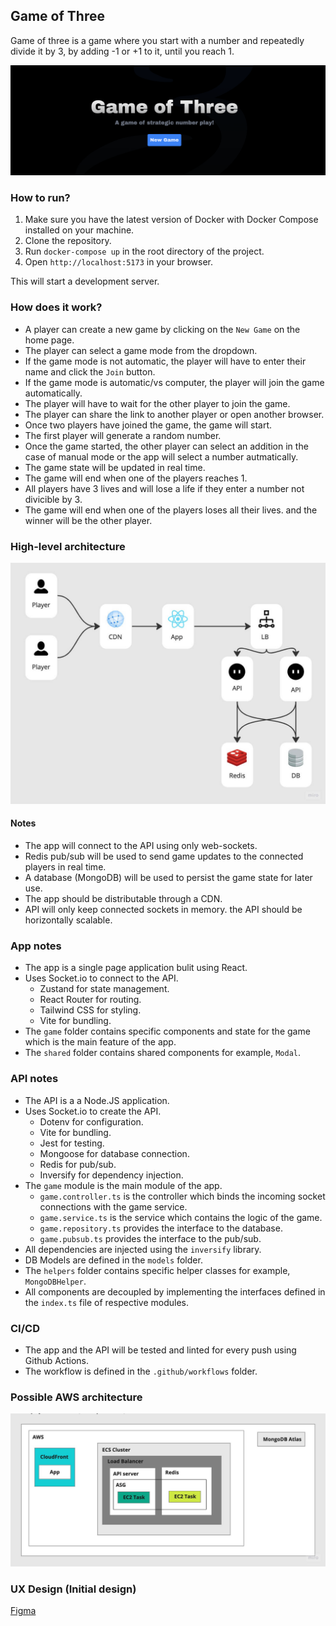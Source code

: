 ## Game of Three

Game of three is a game where you start with a number and repeatedly divide it by 3, by adding -1 or +1 to it, until you reach 1.


![](./docs/images/3.png)


### How to run?

1. Make sure you have the latest version of Docker with Docker Compose installed on your machine.
2. Clone the repository.
3. Run `docker-compose up` in the root directory of the project.
4. Open `http://localhost:5173` in your browser.

This will start a development server.

### How does it work?

- A player can create a new game by clicking on the `New Game` on the home page.
- The player can select a game mode from the dropdown.
- If the game mode is not automatic, the player will have to enter their name and 
click the `Join` button.
- If the game mode is automatic/vs computer, the player will join the game automatically.
- The player will have to wait for the other player to join the game.
- The player can share the link to another player or open another browser.
- Once two players have joined the game, the game will start.
- The first player will generate a random number.
- Once the game started, the other player can select an addition in the case of manual mode or the app will select a number autmatically.
- The game state will be updated in real time.
- The game will end when one of the players reaches 1.
- All players have 3 lives and will lose a life if they enter a number not divicible by 3.
- The game will end when one of the players loses all their lives. and the winner will be the other player.

### High-level architecture

![](./docs/images/high-level.jpg)


#### Notes

- The app will connect to the API using only web-sockets.
- Redis pub/sub will be used to send game updates to the connected players in real time.
- A database (MongoDB) will be used to persist the game state for later use.
- The app should be distributable through a CDN.
- API will only keep connected sockets in memory. the API should be horizontally scalable.

### App notes

- The app is a single page application bulit using React.
- Uses Socket.io to connect to the API.
  - Zustand for state management.
  - React Router for routing.
  - Tailwind CSS for styling.
  - Vite for bundling.
- The `game` folder contains specific components and state for the game which is the main feature of the app.
- The `shared` folder contains shared components for example, `Modal`.

### API notes

- The API is a a Node.JS application.
- Uses Socket.io to create the API.
  - Dotenv for configuration.
  - Vite for bundling.
  - Jest for testing.
  - Mongoose for database connection.
  - Redis for pub/sub.
  - Inversify for dependency injection.
- The `game` module is the main module of the app.
  - `game.controller.ts` is the controller which binds the incoming socket connections with the game service.
  - `game.service.ts` is the service which contains the logic of the game.
  - `game.repository.ts` provides the interface to the database.
  - `game.pubsub.ts` provides the interface to the pub/sub.
- All dependencies are injected using the `inversify` library.
- DB Models are defined in the `models` folder.
- The `helpers` folder contains specific helper classes for example, `MongoDBHelper`.
- All components are decoupled by implementing the interfaces defined in the `index.ts` file of respective modules.

### CI/CD

- The app and the API will be tested and linted for every push using Github Actions.
- The workflow is defined in the `.github/workflows` folder.

### Possible AWS architecture 

![](./docs/images/aws.jpg)


### UX Design (Initial design)

[Figma](https://www.figma.com/file/XC8AZwsZi2vPGVHY5PK7NT/Game-of-Three?node-id=0%3A1&t=4PQaKn2vrGkvaAuQ-1)

